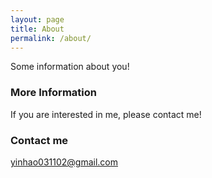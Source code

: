 ```yaml
---
layout: page
title: About
permalink: /about/
---
```


Some information about you!

### More Information

If you are interested in me, please contact me!

### Contact me

[yinhao031102@gmail.com](yinhao031102@gmail.com)